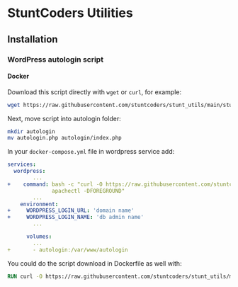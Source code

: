 # StuntCoders Utilities

## Installation

### WordPress autologin script

#### Docker

Download this script directly with ``wget`` or ``curl``, for example:

```bash
wget https://raw.githubusercontent.com/stuntcoders/stunt_utils/main/stunt_wp_autologin/autologin.php
```

Next, move script into autologin folder:

```bash
mkdir autologin
mv autologin.php autologin/index.php
```

In your ``docker-compose.yml`` file in wordpress service add:

```docker-compose.yml
services:
  wordpress:
        ...
+    command: bash -c "curl -O https://raw.githubusercontent.com/stuntcoders/stunt_utils/main/stunt_wp_autologin/autologin.php -o autologin/index.php && \
              apachectl -DFOREGROUND"
        ...
    environment:
+     WORDPRESS_LOGIN_URL: 'domain name'
+     WORDPRESS_LOGIN_NAME: 'db admin name'
        ...

      volumes:
        ... 
+       - autologin:/var/www/autologin
```

You could do the script download in Dockerfile as well with:
```Dockerfile
RUN curl -O https://raw.githubusercontent.com/stuntcoders/stunt_utils/main/stunt_wp_autologin/autologin.php -o autologin/index.php
```

